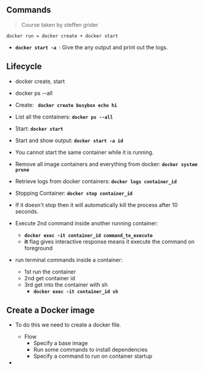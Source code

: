 ## Commands

> Course taken by steffen grider

```
docker run = docker create + docker start

```

- **`docker start -a `**: Give the any output and print out the logs.

## Lifecycle

- docker create, start
- docker ps --all
- Create: **` docker create busybox echo hi`**
- List all the containers: **`docker ps --all`**
- Start: **`docker start`**
- Start and show output: **`docker start -a id`**
- You cannot start the same container while it is running.
- Remove all image containers and everything from docker: **`docker system prune`**
- Retrieve logs from docker containers: **`docker logs container_id`**
- Stopping Container: **`docker stop container_id`**
- If it doesn't stop then it will automatically kill the process after 10 seconds.
- Execute 2nd command inside another running container:

  - **`docker exec -it container_id command_to_execute`**
  - **it** flag gives interactive response means it execute the command on foreground

- run terminal commands inside a container:
  - 1st run the container
  - 2nd get container id
  - 3rd get into the container with sh
    - **`docker exec -it container_id sh`**

## Create a Docker image

- To do this we need to create a docker file.

  - Flow
    - Specify a base image
    - Run some commands to install dependencies
    - Specify a command to run on container startup

-
